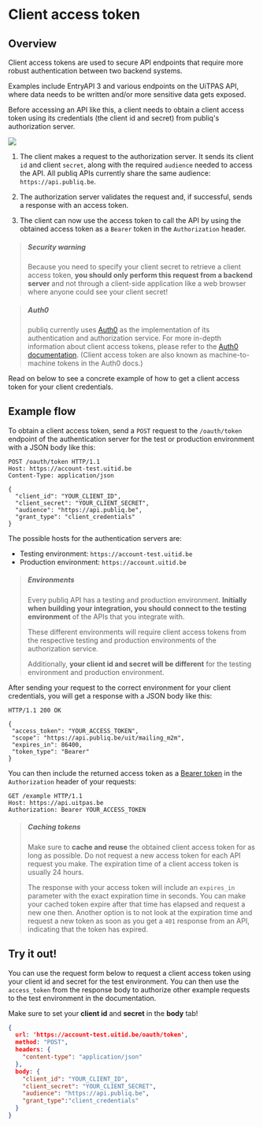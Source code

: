 # Client access token

## Overview

Client access tokens are used to secure API endpoints that require more robust authentication between two backend systems.

Examples include EntryAPI 3 and various endpoints on the UiTPAS API, where data needs to be written and/or more sensitive data gets exposed.

Before accessing an API like this, a client needs to obtain a client access token using its credentials (the client id and secret) from publiq's authorization server.

![](../../assets/images/client-access-token-flow.png)

1. The client makes a request to the authorization server. It sends its client `id` and client `secret`, along with the required `audience` needed to access the API. All publiq APIs currently share the same audience: `https://api.publiq.be`.

2. The authorization server validates the request and, if successful, sends a response with an access token.

3. The client can now use the access token to call the API by using the obtained access token as a `Bearer` token in the `Authorization` header.

<!-- theme: warning -->

> ##### Security warning
> Because you need to specify your client secret to retrieve a client access token, **you should only perform this request from a backend server** and not through a client-side application like a web browser where anyone could see your client secret!

<!-- theme: info -->

> ##### Auth0
> publiq currently uses [Auth0](https://auth0.com/) as the implementation of its authentication and authorization service. For more in-depth information about client access tokens, please refer to the [Auth0 documentation](https://auth0.com/docs/). (Client access token are also known as machine-to-machine tokens in the Auth0 docs.)

Read on below to see a concrete example of how to get a client access token for your client credentials.


## Example flow

To obtain a client access token, send a `POST` request to the `/oauth/token` endpoint of the authentication server for the test or production environment with a JSON body like this:

```http
POST /oauth/token HTTP/1.1
Host: https://account-test.uitid.be
Content-Type: application/json

{
  "client_id": "YOUR_CLIENT_ID",
  "client_secret": "YOUR_CLIENT_SECRET",
  "audience": "https://api.publiq.be",
  "grant_type": "client_credentials"
}
```

The possible hosts for the authentication servers are:
- Testing environment: `https://account-test.uitid.be`
- Production environment: `https://account.uitid.be`

<!-- theme: info -->

> ##### Environments
> Every publiq API has a testing and production environment. **Initially when building your integration, you should connect to the testing environment** of the APIs that you integrate with.
> 
> These different environments will require client access tokens from the respective testing and production environments of the authorization service.
> 
> Additionally, **your client id and secret will be different** for the testing environment and production environment.

After sending your request to the correct environment for your client credentials, you will get a response with a JSON body like this:

```http
HTTP/1.1 200 OK

{
 "access_token": "YOUR_ACCESS_TOKEN",
 "scope": "https://api.publiq.be/uit/mailing_m2m",
 "expires_in": 86400,
 "token_type": "Bearer"
}
```

You can then include the returned access token as a [Bearer token](https://swagger.io/docs/specification/authentication/bearer-authentication/) in the `Authorization` header of your requests:

```http
GET /example HTTP/1.1
Host: https://api.uitpas.be
Authorization: Bearer YOUR_ACCESS_TOKEN
```

<!-- theme: success -->

> ##### Caching tokens
> Make sure to **cache and reuse** the obtained client access token for as long as possible. Do not request a new access token for each API request you make. The expiration time of a client access token is usually 24 hours. 
> 
> The response with your access token will include an `expires_in` parameter with the exact expiration time in seconds. You can make your cached token expire after that time has elapsed and request a new one then. Another option is to not look at the expiration time and request a new token as soon as you get a `401` response from an API, indicating that the token has expired.


## Try it out!

You can use the request form below to request a client access token using your client id and secret for the test environment. You can then use the `access_token` from the response body to authorize other example requests to the test environment in the documentation.

Make sure to set your **client id** and **secret** in the **body** tab!

```json http
{
  url: 'https://account-test.uitid.be/oauth/token',
  method: "POST",
  headers: {
    "content-type": "application/json"
  },
  body: {
    "client_id": "YOUR_CLIENT_ID",
    "client_secret": "YOUR_CLIENT_SECRET",
    "audience": "https://api.publiq.be",
    "grant_type":"client_credentials"    
  }
}
```
